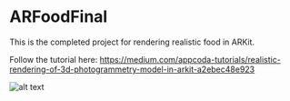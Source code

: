 # ARFoodFinal

This is the completed project for rendering realistic food in ARKit.

Follow the tutorial here: https://medium.com/appcoda-tutorials/realistic-rendering-of-3d-photogrammetry-model-in-arkit-a2ebec48e923

![alt text](https://i.imgur.com/bvQiol5.jpg)


